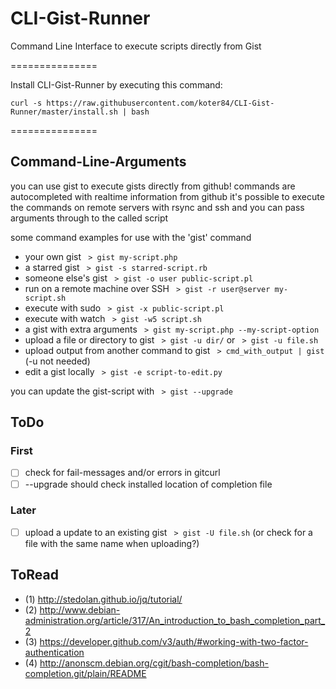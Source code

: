 CLI-Gist-Runner
===============

Command Line Interface to execute scripts directly from Gist

===============

Install CLI-Gist-Runner by executing this command:

`curl -s https://raw.githubusercontent.com/koter84/CLI-Gist-Runner/master/install.sh | bash`

===============

## Command-Line-Arguments
you can use gist to execute gists directly from github! commands are autocompleted with realtime information from github
it's possible to execute the commands on remote servers with rsync and ssh and you can pass arguments through to the called script

some command examples for use with the 'gist' command
- your own gist ` > gist my-script.php`
- a starred gist ` > gist -s starred-script.rb`
- someone else's gist ` > gist -o user public-script.pl`
- run on a remote machine over SSH ` > gist -r user@server my-script.sh`
- execute with sudo ` > gist -x public-script.pl`
- execute with watch ` > gist -w5 script.sh`
- a gist with extra arguments ` > gist my-script.php --my-script-option`
- upload a file or directory to gist ` > gist -u dir/` or ` > gist -u file.sh`
- upload output from another command to gist ` > cmd_with_output | gist` (-u not needed)
- edit a gist locally ` > gist -e script-to-edit.py`

you can update the gist-script with ` > gist --upgrade`

## ToDo
### First
- [ ] check for fail-messages and/or errors in gitcurl
- [ ] --upgrade should check installed location of completion file

### Later
- [ ] upload a update to an existing gist ` > gist -U file.sh` (or check for a file with the same name when uploading?)

## ToRead
- (1) http://stedolan.github.io/jq/tutorial/
- (2) http://www.debian-administration.org/article/317/An_introduction_to_bash_completion_part_2
- (3) https://developer.github.com/v3/auth/#working-with-two-factor-authentication
- (4) http://anonscm.debian.org/cgit/bash-completion/bash-completion.git/plain/README

